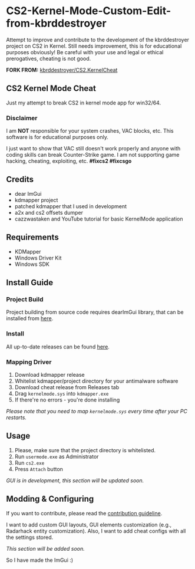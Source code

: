 # CS2-Kernel-Mode-Custom-Edit-from-kbrddestroyer

Attempt to improve and contribute to the development of the kbrddestroyer project on CS2 in Kernel. Still needs improvement, this is for educational purposes obviously! Be careful with your use and legal or ethical prerogatives, cheating is not good.

**FORK FROM:** [kbrddestroyer/CS2.KernelCheat](https://github.com/kbrddestroyer/CS2.KernelCheat)

## CS2 Kernel Mode Cheat

Just my attempt to break CS2 in kernel mode app for win32/64.

### Disclaimer

I am **NOT** responsible for your system crashes, VAC blocks, etc. This software is for educational purposes only.

I just want to show that VAC still doesn't work properly and anyone with coding skills can break Counter-Strike game. I am not supporting game hacking, cheating, exploiting, etc. 
**#fixcs2 #fixcsgo**

## Credits

- dear ImGui
- kdmapper project
- patched kdmapper that I used in development
- a2x and cs2 offsets dumper
- cazzwastaken and YouTube tutorial for basic KernelMode application

## Requirements

- KDMapper
- Windows Driver Kit
- Windows SDK

## Install Guide

### Project Build

Project building from source code requires dearImGui library, that can be installed from [here](https://github.com/ocornut/imgui).

### Install

All up-to-date releases can be found [here](https://github.com/your-repo/releases).

### Mapping Driver

1. Download kdmapper release
2. Whitelist kdmapper/project directory for your antimalware software
3. Download cheat release from Releases tab
4. Drag `kernelmode.sys` into `kdmapper.exe`
5. If there're no errors - you're done installing

*Please note that you need to map `kernelmode.sys` every time after your PC restarts.*

## Usage

1. Please, make sure that the project directory is whitelisted.
2. Run `usermode.exe` as Administrator
3. Run `cs2.exe`
4. Press `Attach` button

*GUI is in development, this section will be updated soon.*

## Modding & Configuring

If you want to contribute, please read the [contribution guideline](CONTRIBUTING.md).

I want to add custom GUI layouts, GUI elements customization (e.g., Radarhack entity customization). Also, I want to add cheat configs with all the settings stored.

*This section will be added soon.*

So I have made the ImGui :)
